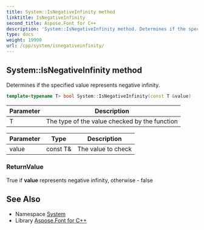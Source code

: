 ```yaml
---
title: System::IsNegativeInfinity method
linktitle: IsNegativeInfinity
second_title: Aspose.Font for C++
description: 'System::IsNegativeInfinity method. Determines if the specified value represents negative infinity in C++.'
type: docs
weight: 19900
url: /cpp/system/isnegativeinfinity/
---
```

## System::IsNegativeInfinity method


Determines if the specified value represents negative infinity.

```cpp
template<typename T> bool System::IsNegativeInfinity(const T &value)
```


| Parameter | Description |
| --- | --- |
| T | The type of the value checked by the function |

| Parameter | Type | Description |
| --- | --- | --- |
| value | const T\& | The value to check |

### ReturnValue

True if **value** represents negative infinity, otherwise - false

## See Also

* Namespace [System](../)
* Library [Aspose.Font for C++](../../)
